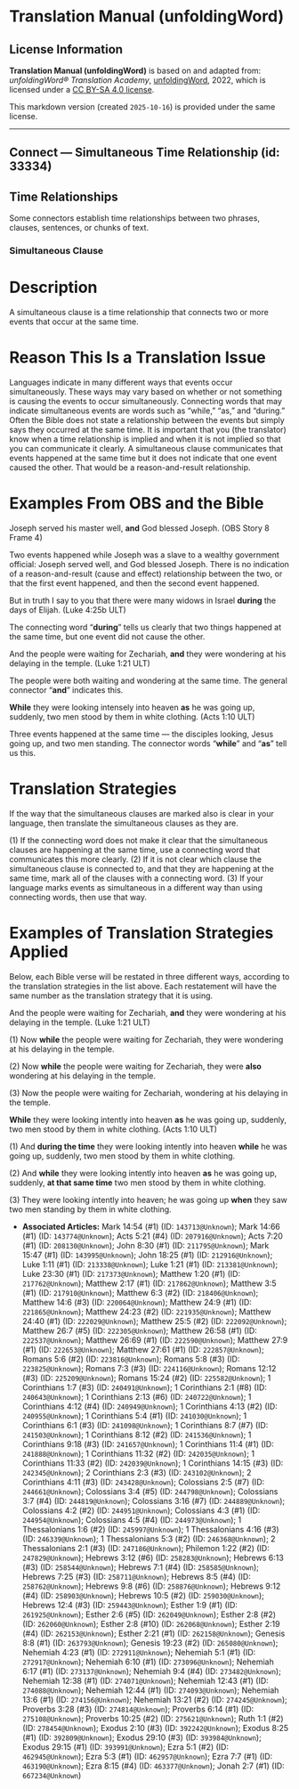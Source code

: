 # Translation Manual (unfoldingWord)

## License Information

**Translation Manual (unfoldingWord)** is based on and adapted from: _unfoldingWord® Translation Academy_, [unfoldingWord](https://unfoldingword.org/utw), 2022, which is licensed under a [CC BY-SA 4.0 license](https://creativecommons.org/licenses/by-sa/4.0/legalcode.en).

This markdown version (created `2025-10-16`) is provided under the same license.



--------------------------------

## Connect — Simultaneous Time Relationship (id: 33334)

Time Relationships
------------------

Some connectors establish time relationships between two phrases, clauses, sentences, or chunks of text.

### Simultaneous Clause

Description
===========

A simultaneous clause is a time relationship that connects two or more events that occur at the same time.

Reason This Is a Translation Issue
==================================

Languages indicate in many different ways that events occur simultaneously. These ways may vary based on whether or not something is causing the events to occur simultaneously. Connecting words that may indicate simultaneous events are words such as “while,” “as,” and “during.” Often the Bible does not state a relationship between the events but simply says they occurred at the same time. It is important that you (the translator) know when a time relationship is implied and when it is not implied so that you can communicate it clearly. A simultaneous clause communicates that events happened at the same time but it does not indicate that one event caused the other. That would be a reason\-and\-result relationship.

Examples From OBS and the Bible
===============================

Joseph served his master well, **and** God blessed Joseph. (OBS Story 8 Frame 4\)

Two events happened while Joseph was a slave to a wealthy government official: Joseph served well, and God blessed Joseph. There is no indication of a reason\-and\-result (cause and effect) relationship between the two, or that the first event happened, and then the second event happened.

But in truth I say to you that there were many widows in Israel **during** the days of Elijah. (Luke 4:25b ULT)

The connecting word “**during**” tells us clearly that two things happened at the same time, but one event did not cause the other.

And the people were waiting for Zechariah, **and** they were wondering at his delaying in the temple. (Luke 1:21 ULT)

The people were both waiting and wondering at the same time. The general connector “**and**” indicates this.

**While** they were looking intensely into heaven **as** he was going up, suddenly, two men stood by them in white clothing. (Acts 1:10 ULT)

Three events happened at the same time — the disciples looking, Jesus going up, and two men standing. The connector words “**while**” and “**as**” tell us this.

Translation Strategies
======================

If the way that the simultaneous clauses are marked also is clear in your language, then translate the simultaneous clauses as they are.

(1\) If the connecting word does not make it clear that the simultaneous clauses are happening at the same time, use a connecting word that communicates this more clearly. (2\) If it is not clear which clause the simultaneous clause is connected to, and that they are happening at the same time, mark all of the clauses with a connecting word. (3\) If your language marks events as simultaneous in a different way than using connecting words, then use that way.

Examples of Translation Strategies Applied
==========================================

Below, each Bible verse will be restated in three different ways, according to the translation strategies in the list above. Each restatement will have the same number as the translation strategy that it is using.

And the people were waiting for Zechariah, **and** they were wondering at his delaying in the temple. (Luke 1:21 ULT)

(1\) Now **while** the people were waiting for Zechariah, they were wondering at his delaying in the temple.

(2\) Now **while** the people were waiting for Zechariah, they were **also** wondering at his delaying in the temple.

(3\) Now the people were waiting for Zechariah, wondering at his delaying in the temple.

**While** they were looking intently into heaven **as** he was going up, suddenly, two men stood by them in white clothing. (Acts 1:10 ULT)

(1\) And **during the time** they were looking intently into heaven **while** he was going up, suddenly, two men stood by them in white clothing.

(2\) And **while** they were looking intently into heaven **as** he was going up, suddenly, **at that same time** two men stood by them in white clothing.

(3\) They were looking intently into heaven; he was going up **when** they saw two men standing by them in white clothing.

* **Associated Articles:** Mark 14:54 (#1) (ID: `143713@Unknown`); Mark 14:66 (#1) (ID: `143774@Unknown`); Acts 5:21 (#4) (ID: `207916@Unknown`); Acts 7:20 (#1) (ID: `208130@Unknown`); John 8:30 (#1) (ID: `211795@Unknown`); Mark 15:47 (#1) (ID: `143995@Unknown`); John 18:25 (#1) (ID: `212916@Unknown`); Luke 1:11 (#1) (ID: `213338@Unknown`); Luke 1:21 (#1) (ID: `213381@Unknown`); Luke 23:30 (#1) (ID: `217373@Unknown`); Matthew 1:20 (#1) (ID: `217762@Unknown`); Matthew 2:17 (#1) (ID: `217862@Unknown`); Matthew 3:5 (#1) (ID: `217910@Unknown`); Matthew 6:3 (#2) (ID: `218406@Unknown`); Matthew 14:6 (#3) (ID: `220064@Unknown`); Matthew 24:9 (#1) (ID: `221865@Unknown`); Matthew 24:23 (#2) (ID: `221935@Unknown`); Matthew 24:40 (#1) (ID: `222029@Unknown`); Matthew 25:5 (#2) (ID: `222092@Unknown`); Matthew 26:7 (#5) (ID: `222305@Unknown`); Matthew 26:58 (#1) (ID: `222537@Unknown`); Matthew 26:69 (#1) (ID: `222590@Unknown`); Matthew 27:9 (#1) (ID: `222653@Unknown`); Matthew 27:61 (#1) (ID: `222857@Unknown`); Romans 5:6 (#2) (ID: `223816@Unknown`); Romans 5:8 (#3) (ID: `223825@Unknown`); Romans 7:3 (#3) (ID: `224116@Unknown`); Romans 12:12 (#3) (ID: `225209@Unknown`); Romans 15:24 (#2) (ID: `225582@Unknown`); 1 Corinthians 1:7 (#3) (ID: `240491@Unknown`); 1 Corinthians 2:1 (#8) (ID: `240643@Unknown`); 1 Corinthians 2:13 (#6) (ID: `240722@Unknown`); 1 Corinthians 4:12 (#4) (ID: `240949@Unknown`); 1 Corinthians 4:13 (#2) (ID: `240955@Unknown`); 1 Corinthians 5:4 (#1) (ID: `241030@Unknown`); 1 Corinthians 6:1 (#3) (ID: `241098@Unknown`); 1 Corinthians 8:7 (#7) (ID: `241503@Unknown`); 1 Corinthians 8:12 (#2) (ID: `241536@Unknown`); 1 Corinthians 9:18 (#3) (ID: `241657@Unknown`); 1 Corinthians 11:4 (#1) (ID: `241888@Unknown`); 1 Corinthians 11:32 (#2) (ID: `242035@Unknown`); 1 Corinthians 11:33 (#2) (ID: `242039@Unknown`); 1 Corinthians 14:15 (#3) (ID: `242345@Unknown`); 2 Corinthians 2:3 (#3) (ID: `243102@Unknown`); 2 Corinthians 4:11 (#3) (ID: `243428@Unknown`); Colossians 2:5 (#7) (ID: `244661@Unknown`); Colossians 3:4 (#5) (ID: `244798@Unknown`); Colossians 3:7 (#4) (ID: `244819@Unknown`); Colossians 3:16 (#7) (ID: `244889@Unknown`); Colossians 4:2 (#2) (ID: `244951@Unknown`); Colossians 4:3 (#1) (ID: `244954@Unknown`); Colossians 4:5 (#4) (ID: `244973@Unknown`); 1 Thessalonians 1:6 (#2) (ID: `245997@Unknown`); 1 Thessalonians 4:16 (#3) (ID: `246339@Unknown`); 1 Thessalonians 5:3 (#2) (ID: `246368@Unknown`); 2 Thessalonians 2:1 (#3) (ID: `247186@Unknown`); Philemon 1:22 (#2) (ID: `247829@Unknown`); Hebrews 3:12 (#6) (ID: `258283@Unknown`); Hebrews 6:13 (#3) (ID: `258544@Unknown`); Hebrews 7:1 (#4) (ID: `258585@Unknown`); Hebrews 7:25 (#3) (ID: `258711@Unknown`); Hebrews 8:5 (#4) (ID: `258762@Unknown`); Hebrews 9:8 (#6) (ID: `258876@Unknown`); Hebrews 9:12 (#4) (ID: `258903@Unknown`); Hebrews 10:5 (#2) (ID: `259030@Unknown`); Hebrews 12:4 (#3) (ID: `259443@Unknown`); Esther 1:9 (#1) (ID: `261925@Unknown`); Esther 2:6 (#5) (ID: `262049@Unknown`); Esther 2:8 (#2) (ID: `262060@Unknown`); Esther 2:8 (#10) (ID: `262068@Unknown`); Esther 2:19 (#4) (ID: `262153@Unknown`); Esther 2:21 (#1) (ID: `262158@Unknown`); Genesis 8:8 (#1) (ID: `263793@Unknown`); Genesis 19:23 (#2) (ID: `265080@Unknown`); Nehemiah 4:23 (#1) (ID: `272911@Unknown`); Nehemiah 5:1 (#1) (ID: `272917@Unknown`); Nehemiah 6:10 (#1) (ID: `273096@Unknown`); Nehemiah 6:17 (#1) (ID: `273137@Unknown`); Nehemiah 9:4 (#4) (ID: `273482@Unknown`); Nehemiah 12:38 (#1) (ID: `274071@Unknown`); Nehemiah 12:43 (#1) (ID: `274088@Unknown`); Nehemiah 12:44 (#1) (ID: `274093@Unknown`); Nehemiah 13:6 (#1) (ID: `274156@Unknown`); Nehemiah 13:21 (#2) (ID: `274245@Unknown`); Proverbs 3:28 (#3) (ID: `274814@Unknown`); Proverbs 6:14 (#1) (ID: `275108@Unknown`); Proverbs 10:25 (#2) (ID: `275621@Unknown`); Ruth 1:1 (#2) (ID: `278454@Unknown`); Exodus 2:10 (#3) (ID: `392242@Unknown`); Exodus 8:25 (#1) (ID: `392809@Unknown`); Exodus 29:10 (#3) (ID: `393984@Unknown`); Exodus 29:15 (#1) (ID: `393991@Unknown`); Ezra 5:1 (#2) (ID: `462945@Unknown`); Ezra 5:3 (#1) (ID: `462957@Unknown`); Ezra 7:7 (#1) (ID: `463190@Unknown`); Ezra 8:15 (#4) (ID: `463377@Unknown`); Jonah 2:7 (#1) (ID: `667234@Unknown`)

